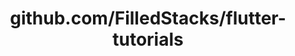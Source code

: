 ---
layout: post
title: github.com/FilledStacks/flutter-tutorials
categories: link
tags: [انگلیسی, گیت‌هاب, برنامه‌نویسی]
---